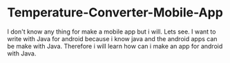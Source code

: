 # Temperature-Converter-Mobile-App
I don't know any thing for make a mobile app but i will. Lets see.
I want to write with Java for android because i know java and the android apps can be make with Java. Therefore i will learn how can i make an app for android with Java.
